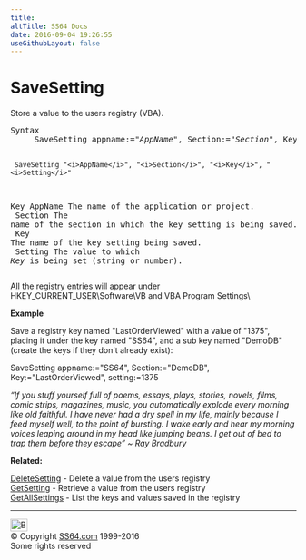 ```yaml
---
title:
altTitle: SS64 Docs
date: 2016-09-04 19:26:55
useGithubLayout: false
---
```

<!-- #BeginLibraryItem "/Library/head_access.lbi" --><!-- #EndLibraryItem --><h1>SaveSetting</h1>
<p> Store a value to the users registry (VBA).</p>
<pre>Syntax
     SaveSetting appname:="<i>AppName</i>", Section:="<i>Section</i>", Key:="<i>Key</i>", setting:="<i>Setting</i>"

     SaveSetting "<i>AppName</i>", "<i>Section</i>", "<i>Key</i>", "<i>Setting</i>"
      
Key
   AppName  The name of the application or project.
<br>   Section  The name of the section in which the key setting is being saved.
<br>   Key      The name of the key setting being saved.<br>
   Setting  The value to which <i>Key</i> is being set (string or number). </pre>
<p>All the registry entries will appear under <span class="code">HKEY_CURRENT_USER\Software\VB and VBA Program Settings\</span></p>
<p><b>Example</b></p>
<p>Save a registry key named "LastOrderViewed" with a value of "1375", placing it under the key named "SS64", and a sub key named "DemoDB" (create the keys if they don't already exist):</p>
<p class="code">SaveSetting appname:="SS64", Section:="DemoDB", Key:="LastOrderViewed", setting:=1375</p>
<p class="quote"><i>“If you stuff yourself full of poems, essays, plays, stories, novels, films, comic strips, magazines, music, you automatically explode every morning like old faithful. I have never had a dry spell in my life, mainly because I feed myself well, to the point of bursting. I wake early and hear my morning voices leaping around in my head like jumping beans. I get out of bed to trap them before they escape” ~ Ray Bradbury</i></p>
<p><b>Related:</b></p>
<p><a href="deletesetting.html">DeleteSetting</a> - Delete a value from the users registry<br>
<a href="getsetting.html">GetSetting</a> - Retrieve a value from the users registry<br>
<a href="getallsettings.html">GetAllSettings</a> - List the keys and values saved in the registry</p><!-- #BeginLibraryItem "/Library/foot_access.lbi" --><p>
<!-- access -->

<hr>
<div id="bl" class="footer"><a href="savesetting.html#"><img src="../images/top.png" width="30" height="22" alt="Back to the Top"></a></div>
<div id="br" class="footer, tagline">© Copyright <a href="../index.html">SS64.com</a> 1999-2016<br>
Some rights reserved</div><!-- #EndLibraryItem -->

